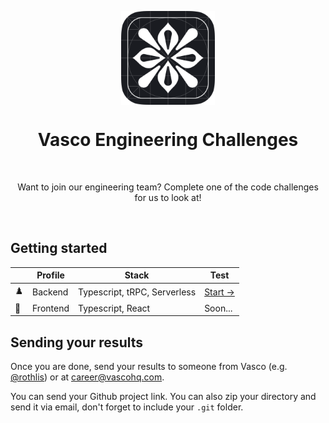 <p align="center">
  <img src="https://raw.githubusercontent.com/vascohq/.github/main/profile/github-jobs-banner.png" width="150" alt="Vasco" align="center" />
</p>
<h1 align="center">Vasco Engineering Challenges</h1>
<br />
<p align="center">Want to join our engineering team? Complete one of the code challenges for us to look at!</p>
<br />

## Getting started

|     | Profile  | Stack                        | Test                 |
| --- | -------- | ---------------------------- | -------------------- |
| ♟️   | Backend  | Typescript, tRPC, Serverless | [Start →](./backend) |
| 🧩   | Frontend | Typescript, React            | Soon...              |
## Sending your results

Once you are done, send your results to someone from Vasco (e.g. [@rothlis](https://github.com/rothlis)) or at career@vascohq.com.

You can send your Github project link. You can also zip your directory and send it via email, don't forget to include your `.git` folder.

